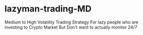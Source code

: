 # lazyman-trading-MD
Medium to High Volatility Trading Strategy For lazy people who are investing to Crypto Market But Don't want to actually monitor 24/7
